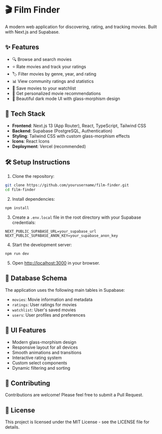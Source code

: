 # 🎬 Film Finder

A modern web application for discovering, rating, and tracking movies. Built with Next.js and Supabase.

## ✨ Features

- 🔍 Browse and search movies
- ⭐ Rate movies and track your ratings
- 🏷️ Filter movies by genre, year, and rating
- 📊 View community ratings and statistics
- 📌 Save movies to your watchlist
- 🎯 Get personalized movie recommendations
- 🌙 Beautiful dark mode UI with glass-morphism design

## 🚀 Tech Stack

- **Frontend**: Next.js 13 (App Router), React, TypeScript, Tailwind CSS
- **Backend**: Supabase (PostgreSQL, Authentication)
- **Styling**: Tailwind CSS with custom glass-morphism effects
- **Icons**: React Icons
- **Deployment**: Vercel (recommended)

## 🛠️ Setup Instructions

1. Clone the repository:
```bash
git clone https://github.com/yourusername/film-finder.git
cd film-finder
```

2. Install dependencies:
```bash
npm install
```

3. Create a `.env.local` file in the root directory with your Supabase credentials:
```
NEXT_PUBLIC_SUPABASE_URL=your_supabase_url
NEXT_PUBLIC_SUPABASE_ANON_KEY=your_supabase_anon_key
```

4. Start the development server:
```bash
npm run dev
```

5. Open [http://localhost:3000](http://localhost:3000) in your browser.

## 📝 Database Schema

The application uses the following main tables in Supabase:
- `movies`: Movie information and metadata
- `ratings`: User ratings for movies
- `watchlist`: User's saved movies
- `users`: User profiles and preferences

## 🎨 UI Features

- Modern glass-morphism design
- Responsive layout for all devices
- Smooth animations and transitions
- Interactive rating system
- Custom select components
- Dynamic filtering and sorting

## 🤝 Contributing

Contributions are welcome! Please feel free to submit a Pull Request.

## 📄 License

This project is licensed under the MIT License - see the LICENSE file for details. 